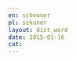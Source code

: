 ```yaml
---
en: schooner
pl: szkuner
layout: dict_word
date: 2015-01-16
cat: 
---
```


<!-- TODO kategoria rodzaje statków -->